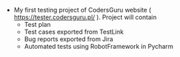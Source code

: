 - My first testing project of CodersGuru website  ( https://tester.codersguru.pl/ ). Project will contain 
  - Test plan
  - Test cases exported from TestLink
  - Bug reports exported from Jira
  - Automated tests using RobotFramework in Pycharm
